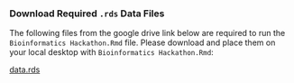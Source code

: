 ### Download Required `.rds` Data Files

The following files from the google drive link below are required to run the `Bioinformatics Hackathon.Rmd` file. Please download and place them on your local desktop with `Bioinformatics Hackathon.Rmd`:

[data.rds](https://drive.google.com/drive/folders/1akmQDSAhlvLn-Rt6DrOS9QPTe1QHWKBG?usp=sharing)
